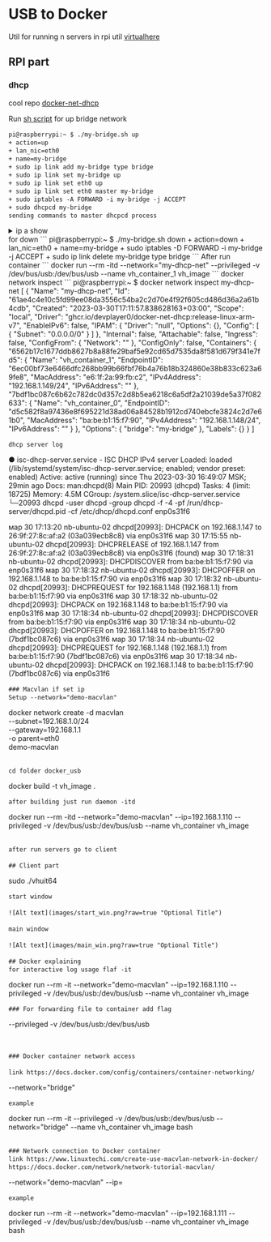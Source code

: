 # USB to Docker
Util for running n servers in rpi util [virtualhere](https://www.virtualhere.com/usb_server_software)

## RPI part
### dhcp 
cool repo [docker-net-dhcp](https://github.com/devplayer0/docker-net-dhcp)

Run [sh script](my-bridge.sh) for up bridge network 
```
pi@raspberrypi:~ $ ./my-bridge.sh up 
+ action=up
+ lan_nic=eth0
+ name=my-bridge
+ sudo ip link add my-bridge type bridge
+ sudo ip link set my-bridge up
+ sudo ip link set eth0 up
+ sudo ip link set eth0 master my-bridge
+ sudo iptables -A FORWARD -i my-bridge -j ACCEPT
+ sudo dhcpcd my-bridge
sending commands to master dhcpcd process
```
<details>
  <summary>ip a show</summary>
```
pi@raspberrypi:~ $ ip a
1: lo: <LOOPBACK,UP,LOWER_UP> mtu 65536 qdisc noqueue state UNKNOWN group default qlen 1000
    link/loopback 00:00:00:00:00:00 brd 00:00:00:00:00:00
    inet 127.0.0.1/8 scope host lo
       valid_lft forever preferred_lft forever
    inet6 ::1/128 scope host 
       valid_lft forever preferred_lft forever
2: eth0: <BROADCAST,MULTICAST,UP,LOWER_UP> mtu 1500 qdisc pfifo_fast master my-bridge state UP group default qlen 1000
    link/ether b8:27:eb:75:fe:40 brd ff:ff:ff:ff:ff:ff
    inet 192.168.1.100/24 brd 192.168.1.255 scope global dynamic noprefixroute eth0
       valid_lft 5666sec preferred_lft 4957sec
    inet6 fe80::2589:dc7d:e9d3:8bb8/64 scope link 
       valid_lft forever preferred_lft forever
3: wlan0: <BROADCAST,MULTICAST,UP,LOWER_UP> mtu 1500 qdisc pfifo_fast state UP group default qlen 1000
    link/ether b8:27:eb:20:ab:15 brd ff:ff:ff:ff:ff:ff
    inet 10.77.47.49/23 brd 10.77.47.255 scope global dynamic noprefixroute wlan0
       valid_lft 7198sec preferred_lft 6298sec
    inet6 fe80::53b7:a021:3e05:b31b/64 scope link 
       valid_lft forever preferred_lft forever
4: docker0: <NO-CARRIER,BROADCAST,MULTICAST,UP> mtu 1500 qdisc noqueue state DOWN group default 
    link/ether 02:42:c8:1c:cd:36 brd ff:ff:ff:ff:ff:ff
    inet 172.17.0.1/16 brd 172.17.255.255 scope global docker0
       valid_lft forever preferred_lft forever
10: my-bridge: <BROADCAST,MULTICAST,UP,LOWER_UP> mtu 1500 qdisc noqueue state UP group default qlen 1000
    link/ether b8:27:eb:75:fe:40 brd ff:ff:ff:ff:ff:ff
    inet6 fe80::c4df:36ff:fe4e:4b97/64 scope link 
       valid_lft forever preferred_lft forever
```
</details>
for down 
```
pi@raspberrypi:~ $ ./my-bridge.sh down 
+ action=down
+ lan_nic=eth0
+ name=my-bridge
+ sudo iptables -D FORWARD -i my-bridge -j ACCEPT
+ sudo ip link delete my-bridge type bridge
```
After run container 
```
docker run --rm -itd --network="my-dhcp-net" --privileged -v /dev/bus/usb:/dev/bus/usb --name vh_container_1  vh_image
```
docker network inspect
```
pi@raspberrypi:~ $ docker network inspect my-dhcp-net 
[
    {
        "Name": "my-dhcp-net",
        "Id": "61ae4c4e10c5fd99ee08da3556c54ba2c2d70e4f92f605cd486d36a2a61b4cdb",
        "Created": "2023-03-30T17:11:57.838628163+03:00",
        "Scope": "local",
        "Driver": "ghcr.io/devplayer0/docker-net-dhcp:release-linux-arm-v7",
        "EnableIPv6": false,
        "IPAM": {
            "Driver": "null",
            "Options": {},
            "Config": [
                {
                    "Subnet": "0.0.0.0/0"
                }
            ]
        },
        "Internal": false,
        "Attachable": false,
        "Ingress": false,
        "ConfigFrom": {
            "Network": ""
        },
        "ConfigOnly": false,
        "Containers": {
            "6562b17c1677ddb8627b8a88fe29baf5e92cd65d7535da8f581d679f341e7fd5": {
                "Name": "vh_container_1",
                "EndpointID": "6ec00bf73e6466dfc268bb99b66fbf76b4a76b18b324860e38b833c623a69fe8",
                "MacAddress": "e6:1f:2a:99:fb:c2",
                "IPv4Address": "192.168.1.149/24",
                "IPv6Address": ""
            },
            "7bdf1bc087c6b62c782dc0d357c2d8b5ea6218c6a5df2a21039de5a37f082633": {
                "Name": "vh_container_0",
                "EndpointID": "d5c582f8a97436e8f695221d38ad06a84528b1912cd740ebcfe3824c2d7e61b0",
                "MacAddress": "ba:be:b1:15:f7:90",
                "IPv4Address": "192.168.1.148/24",
                "IPv6Address": ""
            }
        },
        "Options": {
            "bridge": "my-bridge"
        },
        "Labels": {}
    }
]

```
dhcp server log
```
● isc-dhcp-server.service - ISC DHCP IPv4 server
     Loaded: loaded (/lib/systemd/system/isc-dhcp-server.service; enabled; vendor preset: enabled)
     Active: active (running) since Thu 2023-03-30 16:49:07 MSK; 29min ago
       Docs: man:dhcpd(8)
   Main PID: 20993 (dhcpd)
      Tasks: 4 (limit: 18725)
     Memory: 4.5M
     CGroup: /system.slice/isc-dhcp-server.service
             └─20993 dhcpd -user dhcpd -group dhcpd -f -4 -pf /run/dhcp-server/dhcpd.pid -cf /etc/dhcp/dhcpd.conf enp0s31f6

мар 30 17:13:20 nb-ubuntu-02 dhcpd[20993]: DHCPACK on 192.168.1.147 to 26:9f:27:8c:af:a2 (03a039ecb8c8) via enp0s31f6
мар 30 17:15:55 nb-ubuntu-02 dhcpd[20993]: DHCPRELEASE of 192.168.1.147 from 26:9f:27:8c:af:a2 (03a039ecb8c8) via enp0s31f6 (found)
мар 30 17:18:31 nb-ubuntu-02 dhcpd[20993]: DHCPDISCOVER from ba:be:b1:15:f7:90 via enp0s31f6
мар 30 17:18:32 nb-ubuntu-02 dhcpd[20993]: DHCPOFFER on 192.168.1.148 to ba:be:b1:15:f7:90 via enp0s31f6
мар 30 17:18:32 nb-ubuntu-02 dhcpd[20993]: DHCPREQUEST for 192.168.1.148 (192.168.1.1) from ba:be:b1:15:f7:90 via enp0s31f6
мар 30 17:18:32 nb-ubuntu-02 dhcpd[20993]: DHCPACK on 192.168.1.148 to ba:be:b1:15:f7:90 via enp0s31f6
мар 30 17:18:34 nb-ubuntu-02 dhcpd[20993]: DHCPDISCOVER from ba:be:b1:15:f7:90 via enp0s31f6
мар 30 17:18:34 nb-ubuntu-02 dhcpd[20993]: DHCPOFFER on 192.168.1.148 to ba:be:b1:15:f7:90 (7bdf1bc087c6) via enp0s31f6
мар 30 17:18:34 nb-ubuntu-02 dhcpd[20993]: DHCPREQUEST for 192.168.1.148 (192.168.1.1) from ba:be:b1:15:f7:90 (7bdf1bc087c6) via enp0s31f6
мар 30 17:18:34 nb-ubuntu-02 dhcpd[20993]: DHCPACK on 192.168.1.148 to ba:be:b1:15:f7:90 (7bdf1bc087c6) via enp0s31f6

```
### Macvlan if set ip
Setup --network="demo-macvlan" 
```
docker network create -d macvlan \
    --subnet=192.168.1.0/24 \
    --gateway=192.168.1.1  \
    -o parent=eth0 \
     demo-macvlan
```

cd folder docker_usb
```
docker build -t vh_image . 
```
after building just run daemon -itd
```
docker run --rm -itd --network="demo-macvlan" --ip=192.168.1.110 --privileged -v /dev/bus/usb:/dev/bus/usb --name vh_container vh_image
```

after run servers go to client

## Client part 
```
sudo ./vhuit64
```
start window

![Alt text](images/start_win.png?raw=true "Optional Title")

main window

![Alt text](images/main_win.png?raw=true "Optional Title")

## Docker explaining
for interactive log usage flaf -it 
```
docker run --rm -it --network="demo-macvlan" --ip=192.168.1.110 --privileged -v /dev/bus/usb:/dev/bus/usb --name vh_container vh_image
```
### For forwarding file to container add flag

```
--privileged -v /dev/bus/usb:/dev/bus/usb
```


### Docker container network access

link https://docs.docker.com/config/containers/container-networking/
```
--network="bridge"
```
example 

```
docker run --rm -it --privileged -v /dev/bus/usb:/dev/bus/usb --network="bridge" --name vh_container vh_image bash
```

### Network connection to Docker container
link https://www.linuxtechi.com/create-use-macvlan-network-in-docker/  https://docs.docker.com/network/network-tutorial-macvlan/
```
--network="demo-macvlan" --ip=<set ip>
```
example 
```
docker run --rm -it --network="demo-macvlan" --ip=192.168.1.111 --privileged -v /dev/bus/usb:/dev/bus/usb --name vh_container vh_image bash
```



